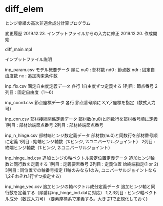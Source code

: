 # diff_elem
ヒンジ骨組の高次非適合成分計算プログラム

変更履歴
2019.12.23. インプットファイルからの入力に修正
2019.12.20. 作成開始

diff_main.mpl

インプットファイル説明

inp_param.csv
 モデル概要データ
 順に
 nu0 : 部材数
 nd0 : 節点数
 ndr : 固定自由度数
 nc : 追加拘束条件数

inp_fix.csv
 固定自由度定義データ
 各行 1自由度ずつ定義する
 1列目 : 節点番号
 2列目 : 固定自由度（1～6）

inp_coord.csv
 節点座標データ
 各行 節点番号順に X,Y,Z座標を指定（数式入力可）

inp_cnn.csv
 部材接続関係定義データ
 部材数(nu0)と同数行を部材番号順に定義
 1列目 : 部材始端節点番号
 2列目 : 部材終端節点番号

inp_n_hinge.csv
 部材端ヒンジ数定義データ
 部材数(nu0)と同数行を部材番号順に定義
 1列目 : 始端ヒンジ軸数（1:ヒンジ, 2:ユニバーサルジョイント）
 2列目 : 終端ヒンジ軸数（1:ヒンジ, 2:ユニバーサルジョイント）

inp_hinge_ind.csv
 追加ヒンジの軸ベクトル設定位置定義データ
 追加ヒンジ軸数と同行数を定義する
 1列目 : 定義要素番号
 2列目 : 定義位置 始終端指定(1 or 2)
 3列目 : 同位置での軸番号指定
 (1軸のみなら1のみ, ユニバーサルジョイントなら1,2それぞれ1行ずつ指定する)

inp_hinge_vec.csv
 追加ヒンジの軸ベクトル成分定義データ
 追加ヒンジ軸と同行数を定義する（順番はinp_hinge_ind.datに対応）
 1,2,3列目 : ヒンジ軸ベクトル成分（数式入力可）
 (要素座標系で定義する。大きさ1で正規化しておく)

